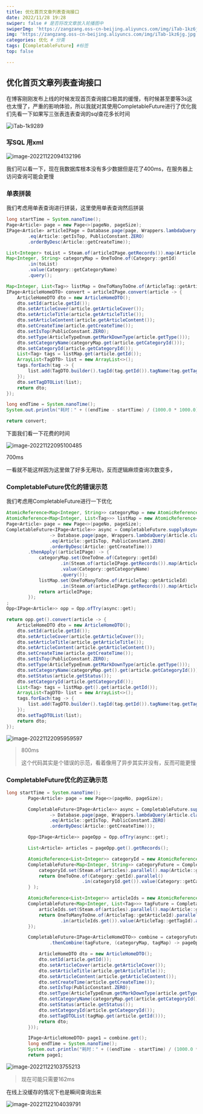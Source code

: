 ```yaml
---
title: 优化首页文章列表查询接口
date: 2022/11/28 19:28
swiper: false # 是否将改文章放入轮播图中
swiperImg: 'https://zangzang.oss-cn-beijing.aliyuncs.com/img/iTab-1kz6jg.jpg' # 该文章在轮播图中的图片，可以是本地目录下图片也可以是http://xxx图片
img: 'https://zangzang.oss-cn-beijing.aliyuncs.com/img/iTab-1kz6jg.jpg' # 该文章图片，可以是本地目录下图片也可以是http://xxx图片
categories: 优化 # 分类
tags: [CompletableFuture] #标签
top: false

---
```

## 优化首页文章列表查询接口

在博客刚刚发布上线的时候发现首页查询接口极其的缓慢，有时候甚至要等3s这也太慢了，严重的影响体验，所以我就对其使用CompletableFuture进行了优化我们先看一下如果写三张表连表查询的sql查花多长时间



![iTab-1k9289](https://zangzang.oss-cn-beijing.aliyuncs.com/img/iTab-1k9289.jpg)

### 写SQL 用xml

![image-20221122094132196](https://zangzang.oss-cn-beijing.aliyuncs.com/img/image-20221122094132196.png)

我们可以看一下，现在我数据库根本没有多少数据但是花了400ms，在服务器上访问查询可能会更慢

### 单表拼装

我们考虑用单表查询进行拼装，这里使用单表查询然后拼装

```java
long startTime = System.nanoTime();
Page<Article> page = new Page<>(pageNo, pageSize);
IPage<Article> articleIPage = Database.page(page, Wrappers.lambdaQuery(Article.class)
        .eq(Article::getIsTop, PublicConstant.ZERO)
        .orderByDesc(Article::getCreateTime));

List<Integer> toList = Steam.of(articleIPage.getRecords()).map(Article::getCategoryId).toList();
Map<Integer, String> categoryMap = OneToOne.of(Category::getId)
        .in(toList)
        .value(Category::getCategoryName)
        .query();

Map<Integer, List<Tag>> listMap = OneToManyToOne.of(ArticleTag::getArticleId).in(toList).value(ArticleTag::getTagId).attachKey(Tag::getId).query();
IPage<ArticleHomeDTO> convert = articleIPage.convert(article -> {
    ArticleHomeDTO dto = new ArticleHomeDTO();
    dto.setId(article.getId());
    dto.setArticleCover(article.getArticleCover());
    dto.setArticleTitle(article.getArticleTitle());
    dto.setArticleContent(article.getArticleContent());
    dto.setCreateTime(article.getCreateTime());
    dto.setIsTop(PublicConstant.ZERO);
    dto.setType(ArticleTypeEnum.getMarkDownType(article.getType()));
    dto.setCategoryName(categoryMap.get(article.getCategoryId()));
    dto.setCategoryId(article.getCategoryId());
    List<Tag> tags = listMap.get(article.getId());
    ArrayList<TagDTO> list = new ArrayList<>();
    tags.forEach(tag -> {
        list.add(TagDTO.builder().tagId(tag.getId()).tagName(tag.getTagName()).build());
    });
    dto.setTagDTOList(list);
    return dto;
});

long endTime = System.nanoTime();
System.out.println("耗时：" + ((endTime - startTime) / (1000.0 * 1000.0)) + " ms");

return convert;
```

下面我们看一下花费的时间

![image-20221122095100485](https://zangzang.oss-cn-beijing.aliyuncs.com/img/image-20221122095100485.png)

700ms

一看就不能这样因为这里做了好多无用功，反而逻辑麻烦查询次数变多，

### CompletableFuture优化的错误示范

我们考虑用CompletableFuture进行一下优化

```java
AtomicReference<Map<Integer, String>> categoryMap = new AtomicReference<>();
AtomicReference<Map<Integer, List<Tag>>> listMap = new AtomicReference<>();
Page<Article> page = new Page<>(pageNo, pageSize);
CompletableFuture<IPage<Article>> async = CompletableFuture.supplyAsync(()
                -> Database.page(page, Wrappers.lambdaQuery(Article.class)
                .eq(Article::getIsTop, PublicConstant.ZERO)
                .orderByDesc(Article::getCreateTime)))
        .thenApply((articleIPage) -> {
            categoryMap.set(OneToOne.of(Category::getId)
                    .in(Steam.of(articleIPage.getRecords()).map(Article::getCategoryId).toList())
                    .value(Category::getCategoryName)
                    .query());
            listMap.set(OneToManyToOne.of(ArticleTag::getArticleId)
                    .in(Steam.of(articleIPage.getRecords()).map(Article::getId).toList()).value(ArticleTag::getTagId).attachKey(Tag::getId).query());
            return articleIPage;
        });
;
Opp<IPage<Article>> opp = Opp.ofTry(async::get);

return opp.get().convert(article -> {
    ArticleHomeDTO dto = new ArticleHomeDTO();
    dto.setId(article.getId());
    dto.setArticleCover(article.getArticleCover());
    dto.setArticleTitle(article.getArticleTitle());
    dto.setArticleContent(article.getArticleContent());
    dto.setCreateTime(article.getCreateTime());
    dto.setIsTop(PublicConstant.ZERO);
    dto.setType(ArticleTypeEnum.getMarkDownType(article.getType()));
    dto.setCategoryName(categoryMap.get().get(article.getCategoryId()));
    dto.setStatus(article.getStatus());
    dto.setCategoryId(article.getCategoryId());
    List<Tag> tags = listMap.get().get(article.getId());
    ArrayList<TagDTO> list = new ArrayList<>();
    tags.forEach(tag -> {
        list.add(TagDTO.builder().tagId(tag.getId()).tagName(tag.getTagName()).build());
    });
    dto.setTagDTOList(list);
    return dto;
});

```



![image-20221122095959597](https://zangzang.oss-cn-beijing.aliyuncs.com/img/image-20221122095959597.png)

>800ms
>
>这个代码其实是个错误的示范，看着像用了异步其实并没有，反而可能更慢

### CompletableFuture优化的正确示范

```java
long startTime = System.nanoTime();
        Page<Article> page = new Page<>(pageNo, pageSize);

        CompletableFuture<IPage<Article>> async = CompletableFuture.supplyAsync(()
                -> Database.page(page, Wrappers.lambdaQuery(Article.class)
                .eq(Article::getIsTop, PublicConstant.ZERO)
                .orderByDesc(Article::getCreateTime)));

        Opp<IPage<Article>> pageOpp = Opp.ofTry(async::get);

        List<Article> articles = pageOpp.get().getRecords();

        AtomicReference<List<Integer>> categoryId = new AtomicReference<>();
        CompletableFuture<Map<Integer, String>> categoryFuture = CompletableFuture.supplyAsync(() -> {
            categoryId.set(Steam.of(articles).parallel().map(Article::getCategoryId).toList()) ;
            return OneToOne.of(Category::getId).parallel()
                            .in(categoryId.get()).value(Category::getCategoryName).query();
        } );

        AtomicReference<List<Integer>> articleIds = new AtomicReference<>();
        CompletableFuture<Map<Integer, List<Tag>>> tagFuture = CompletableFuture.supplyAsync(() -> {
            articleIds.set(Steam.of(articles).parallel().map(Article::getId).toList());
            return OneToManyToOne.of(ArticleTag::getArticleId).parallel()
                    .in(articleIds.get()).value(ArticleTag::getTagId).attachKey(Tag::getId).query();
        });

        CompletableFuture<IPage<ArticleHomeDTO>> combine = categoryFuture
                .thenCombine(tagFuture, (categoryMap, tagMap) -> pageOpp.get().convert(article -> {

            ArticleHomeDTO dto = new ArticleHomeDTO();
            dto.setId(article.getId());
            dto.setArticleCover(article.getArticleCover());
            dto.setArticleTitle(article.getArticleTitle());
            dto.setArticleContent(article.getArticleContent());
            dto.setCreateTime(article.getCreateTime());
            dto.setIsTop(PublicConstant.ZERO);
            dto.setType(ArticleTypeEnum.getMarkDownType(article.getType()));
            dto.setCategoryName(categoryMap.get(article.getCategoryId()));
            dto.setStatus(article.getStatus());
            dto.setCategoryId(article.getCategoryId());
            dto.setTagDTOList(tagMap.get(article.getId()));
            return dto;
        }));

        IPage<ArticleHomeDTO> page1 = combine.get();
        long endTime = System.nanoTime();
        System.out.println("耗时：" + ((endTime - startTime) / (1000.0 * 1000.0)) + " ms");
        return page1;
```

![image-20221122103755213](https://zangzang.oss-cn-beijing.aliyuncs.com/img/image-20221122103755213.png)

>现在可能只需要162ms

在线上没缓存的情况下也是瞬间查询出来

![image-20221122104039791](https://zangzang.oss-cn-beijing.aliyuncs.com/img/image-20221122104039791.png)